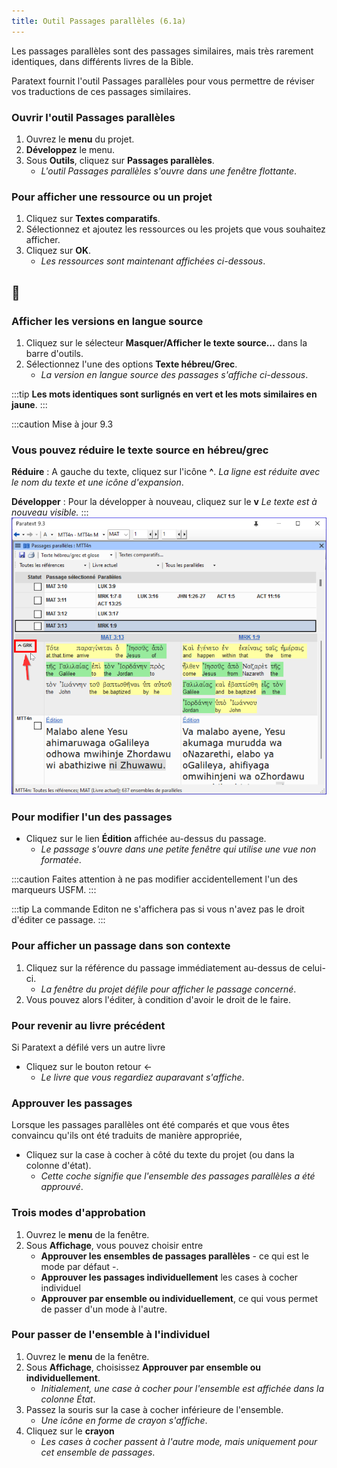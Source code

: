 ```yaml
---
title: Outil Passages parallèles (6.1a) 
---
```


Les passages parallèles sont des passages similaires, mais très rarement identiques, dans différents livres de la Bible.

Paratext fournit l'outil Passages parallèles pour vous permettre de réviser vos traductions de ces passages similaires.

### Ouvrir l'outil Passages parallèles

1.  Ouvrez le **menu** du projet.
1.  **Développez** le menu.
1.  Sous **Outils**, cliquez sur **Passages parallèles**.
     -  *L'outil Passages parallèles s'ouvre dans une fenêtre flottante*.  

### Pour afficher une ressource ou un projet

1.  Cliquez sur **Textes comparatifs**.
1.  Sélectionnez et ajoutez les ressources ou les projets que vous souhaitez afficher.
1.  Cliquez sur **OK**.
     -  *Les ressources sont maintenant affichées ci-dessous*.



## :page_facing_up:

### Afficher les versions en langue source

1.  Cliquez sur le sélecteur **Masquer/Afficher le texte source…** dans la barre d'outils.
1.  Sélectionnez l'une des options **Texte hébreu/Grec**.
     -  *La version en langue source des passages s'affiche ci-dessous*.

:::tip
 **Les mots identiques sont surlignés en vert et les mots similaires en jaune**.
:::

:::caution Mise à jour 9.3
### Vous pouvez réduire le texte source en hébreu/grec
**Réduire** : A gauche du texte, cliquez sur l'icône **^**.
*La ligne est réduite avec le nom du texte et une icône d'expansion*.
  
**Développer** : Pour la développer à nouveau, cliquez sur le **v** 
*Le texte est à nouveau visible.* 
:::
![](../media/parallel-passage-greek-collapse.png)

### Pour modifier l'un des passages

-  Cliquez sur le lien **Édition** affichée au-dessus du passage.
     -  *Le passage s'ouvre dans une petite fenêtre qui utilise une vue non formatée*.

:::caution
Faites attention à ne pas modifier accidentellement l'un des marqueurs USFM.
:::

:::tip
La commande Editon ne s'affichera pas si vous n'avez pas le droit d'éditer ce passage.
:::
### Pour afficher un passage dans son contexte

1.  Cliquez sur la référence du passage immédiatement au-dessus de celui-ci.
     -  *La fenêtre du projet défile pour afficher le passage concerné*.
1.  Vous pouvez alors l'éditer, à condition d'avoir le droit de le faire.

### Pour revenir au livre précédent

Si Paratext a défilé vers un autre livre

-  Cliquez sur le bouton retour ←
    -  *Le livre que vous regardiez auparavant s'affiche*.

### Approuver les passages

Lorsque les passages parallèles ont été comparés et que vous êtes convaincu qu'ils ont été traduits de manière appropriée,

-  Cliquez sur la case à cocher à côté du texte du projet (ou dans la colonne d'état).
    -  *Cette coche signifie que l'ensemble des passages parallèles a été approuvé*.

### Trois modes d'approbation

1.  Ouvrez le **menu** de la fenêtre.
1.  Sous **Affichage**, vous pouvez choisir entre
    -  **Approuver les ensembles de passages parallèles** - ce qui est le mode par défaut -.
    -  **Approuver les passages individuellement** les cases à cocher individuel
    -  **Approuver par ensemble ou individuellement**, ce qui vous permet de passer d'un mode à l'autre.

### Pour passer de l'ensemble à l'individuel

1.  Ouvrez le **menu** de la fenêtre.
1.  Sous **Affichage**, choisissez **Approuver par ensemble ou individuellement**.
     -  *Initialement, une case à cocher pour l'ensemble est affichée dans la colonne État*.
1.  Passez la souris sur la case à cocher inférieure de l'ensemble.
     -  *Une icône en forme de crayon s'affiche*.
1.  Cliquez sur le **crayon**
     -    *Les cases à cocher passent à l'autre mode, mais uniquement pour cet ensemble de passages*.
